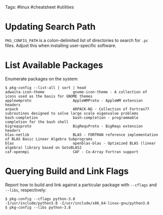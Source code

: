Tags: #linux #cheatsheet #utilities 

# Updating Search Path
`PKG_CONFIG_PATH` is a colon-delimited list of directories to search for `.pc` files.  Adjust this when installing user-specific software.

# List Available Packages
Enumerate packages on the system:
```shell
$ pkg-config --list-all | sort | head
adwaita-icon-theme             gnome-icon-theme - A collection of icons used as the basis for GNOME themes
applewmproto                   AppleWMProto - AppleWM extension headers
arpack                         ARPACK-NG - Collection of Fortran77 subroutines designed to solve large scale eigenvalue problems
bash-completion                bash-completion - programmable completion for the bash shell
bigreqsproto                   BigReqsProto - BigReqs extension headers
blas-netlib                    BLAS - FORTRAN reference implementation of BLAS Basic Linear Algebra Subprograms
blas                           openblas-blas - Optimized BLAS (linear algebra) library based on GotoBLAS2
caf-openmpi                    CAF - Co-Array Fortran support
```

# Querying Build and Link Flags
Report how to build and link against a particular package with `--cflags` and `--libs`, respectively:
```shell
$ pkg-config --cflags python-3.8
-I/usr/include/python3.8 -I/usr/include/x86_64-linux-gnu/python3.8
$ pkg-config --libs python-3.8
```